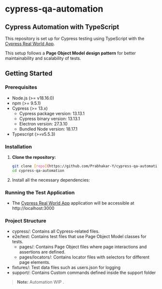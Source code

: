 # cypress-qa-automation
## Cypress Automation with TypeScript

This repository is set up for Cypress testing using TypeScript with the [Cypress Real World App](https://github.com/cypress-io/cypress-realworld-app). 

This setup follows a **Page Object Model design pattern** for better maintainability and scalability of tests.

## Getting Started
### Prerequisites
- Node.js (>= v18.16.0)
- npm (>= 9.5.1)
- Cypress (>= 13.x)
  - Cypress package version: 13.13.1
  - Cypress binary version: 13.13.1
  - Electron version: 27.3.10
  - Bundled Node version: 18.17.1
- Typescript (>=v5.5.3)
    
 
### Installation
1. **Clone the repository:**
   ```bash
   git clone [repo](https://github.com/Prabhakar-Y/cypress-qa-automation.git)
   cd cypress-qa-automation
2. Install all the necessary dependencies:

### Running the Test Application
- The [Cypress Real World App](https://github.com/cypress-io/cypress-realworld-app) application will be accessible at http://localhost:3000

### Project Structure
- cypress/: Contains all Cypress-related files.
- e2e/test: Contains test files that use Page Object Model classes for tests.
  - pages/: Contains Page Object files where page interactions and assertions are defined.
  - pages/locators/:  Contains locator files with selectors for different page elements.
- fixtures/: Test data files such as users.json for logging
- support/: Contains Custom commands defined inside the support folder 


> **Note:** Automation WIP .



